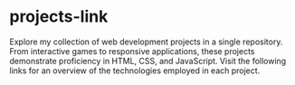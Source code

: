 # projects-link
Explore my collection of web development projects in a single repository. From interactive games to responsive applications, these projects demonstrate proficiency in HTML, CSS, and JavaScript. Visit the following links for an overview of the technologies employed in each project.
